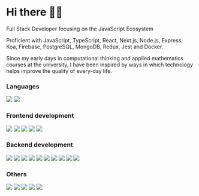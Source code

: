 # Hi there 🙌🏼

Full Stack Developer focusing on the JavaScript Ecosystem

Proficient with JavaScript, TypeScript, React, Next.js, Node.js, Express, Koa, Firebase, PostgreSQL, MongoDB, Redux, Jest and Docker.

Since my early days in computational thinking and applied mathematics courses at the university, I have been inspired by ways in which technology helps improve the quality of every-day life.


### Languages
<p align-"left">
<img src="https://img.shields.io/badge/javascript-ffeb3b?style=for-the-badge&logo=javascript&logoColor=black">
<img src="https://img.shields.io/badge/typescript-037acb?style=for-the-badge&logo=typescript&logoColor=white">
</p>

### Frontend development
<p align-"left">
<img src="https://img.shields.io/badge/html5-cf5533?style=for-the-badge&logo=html5&logoColor=white">
<img src="https://img.shields.io/badge/react-5ed3f3?style=for-the-badge&logo=react&logoColor=black">
<img src="https://img.shields.io/badge/css3-254bdd?style=for-the-badge&logo=css3&logoColor=white">
<img src="https://img.shields.io/badge/Chakra--UI-319795?style=for-the-badge&logo=chakra-ui&logoColor=white"> 
<img src="https://img.shields.io/badge/Tailwind_CSS-38B2AC?style=for-the-badge&logo=tailwind-css&logoColor=white">
</p>

### Backend development
<p align-"left">
<img src="https://img.shields.io/badge/node.js-87bf01?style=for-the-badge&logo=node.js&logoColor=white">
<img src="https://img.shields.io/badge/express-f5f5f5?style=for-the-badge&logo=express&logoColor=black">
<img src="https://img.shields.io/badge/koa-eaeaea?style=for-the-badge&logo=koa&logoColor=black">
<img src="https://img.shields.io/badge/postgresql-31658c?style=for-the-badge&logo=postgresql&logoColor=white">
<img src="https://img.shields.io/badge/prisma-0c3249?style=for-the-badge&logo=prisma&logoColor=white">
<img src="https://img.shields.io/badge/mongodb-4caf50?style=for-the-badge&logo=mongodb&logoColor=white">
<img src="https://img.shields.io/badge/firebase-ffca28?style=for-the-badge&logo=firebase&logoColor=black">
<img src="https://shields.io/badge/sequelize-45b6fe?style=for-the-badge&logo=sequelize&logoColor=1c4966">
<img src="https://shields.io/badge/mongoose-800000?style=for-the-badge&logo=mongoose&logoColor=white">
<img src="https://shields.io/badge/cloudinary-3792cb?style=for-the-badge&logo=cloudinary&logoColor=white">

</p>

### Others
<p align-"left">
<img src="https://img.shields.io/badge/jest-944058?style=for-the-badge&logo=jest&logoColor=white">
<img src="https://img.shields.io/badge/cypress-1F2937?style=for-the-badge&logo=cypress&logoColor=white">
<img src="https://img.shields.io/badge/github-e6e6e6?style=for-the-badge&logo=github&logoColor=black">
<img src="https://img.shields.io/badge/postman-f76936?style=for-the-badge&logo=postman&logoColor=white">
<img src="https://img.shields.io/badge/docker-blue?style=for-the-badge&logo=docker&logoColor=white">
</p>

<!-- ### Stats
[![GitHub Stats](https://github-readme-stats.vercel.app/api/?username=MarkKagan&count_private=true&theme=tokyonight&showicons=true&line_height=33)]()
[![GitHub Language Stats](https://github-readme-stats.vercel.app/api/top-langs/?username=MarkKagan&langs_count=7&theme=tokyonight)]() -->
